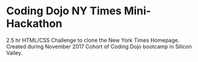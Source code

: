 # Coding Dojo NY Times Mini-Hackathon

2.5 hr HTML/CSS Challenge to clone the New York Times Homepage. Created during November 2017 Cohort of Coding Dojo bootcamp in Silicon Valley.